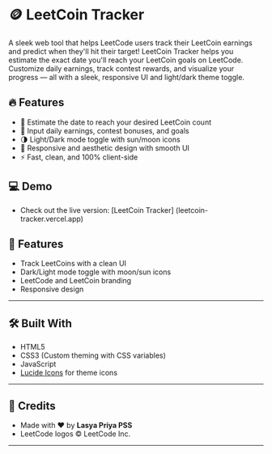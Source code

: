 # 🪙 LeetCoin Tracker

A sleek web tool that helps LeetCode users track their LeetCoin earnings and predict when they'll hit their target!
LeetCoin Tracker helps you estimate the exact date you'll reach your LeetCoin goals on LeetCode. 
Customize daily earnings, track contest rewards, and visualize your progress — all with a sleek, responsive UI and light/dark theme toggle.

## 🔥 Features

- 📅 Estimate the date to reach your desired LeetCoin count
- 🎯 Input daily earnings, contest bonuses, and goals
- 🌗 Light/Dark mode toggle with sun/moon icons
- 🎨 Responsive and aesthetic design with smooth UI
- ⚡ Fast, clean, and 100% client-side

## 💻 Demo

- Check out the live version:  [LeetCoin Tracker] (leetcoin-tracker.vercel.app)

## 🚀 Features

- Track LeetCoins with a clean UI
- Dark/Light mode toggle with moon/sun icons
- LeetCode and LeetCoin branding
- Responsive design

---

## 🛠️ Built With

- HTML5  
- CSS3 (Custom theming with CSS variables)  
- JavaScript  
- [Lucide Icons](https://lucide.dev) for theme icons  

---

## 🤝 Credits

- Made with ❤️ by **Lasya Priya PSS**  
- LeetCode logos © LeetCode Inc.

---

